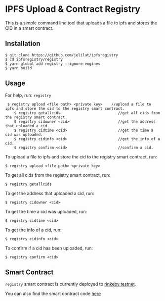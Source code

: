 # IPFS Upload & Contract Registry

This is a simple command line tool that uploads a file to ipfs and stores the CID in a smart contract.

## Installation

```
$ git clone https://github.com/jelilat/ipfsregistry
$ cd ipfsregistry/registry
$ yarn global add registry --ignore-engines
$ yarn build

```

## Usage 

For help, run: `registry`

```
 $ registry upload <file path> <private key>    //upload a file to ipfs and store the cid to the registry smart contract.
    $ registry getallcids                          //get all cids from the registry smart contract.
    $ registry cidowner <cid>                      //get the address that uploaded a cid.
    $ registry cidtime <cid>                       //get the time a cid was uploaded.
    $ registry cidinfo <cid>                       //get the info of a cid.
    $ registry confirm <cid>                       //confirm a cid.

```

To upload a file to ipfs and store the cid to the registry smart contract, run:
```
$ registry upload <file path> <private key>
```

To get all cids from the registry smart contract, run:
```
$ registry getallcids
```

To get the address that uploaded a cid, run:
```
$ registry cidowner <cid>
```

To get the time a cid was uploaded, run:
```
$ registry cidtime <cid>
```

To get the info of a cid, run:
```
$ registry cidinfo <cid>
```

To confirm if a cid has been uploaded, run:
```
$ registry confirm <cid>
```

## Smart Contract

`registry` smart contract is currently deployed to [rinkeby testnet](https://rinkeby.etherscan.io/address/0x1dc2305f2c96172027c1a4e56df1ffb1d2b225b2).

You can also find the smart contract code [here](https://github.com/jelilat/ipfs_registry)